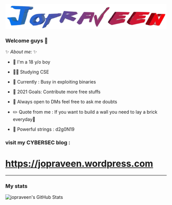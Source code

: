 ![name](https://github.com/jopraveen/jopraveen/blob/main/some-gifs/name-without-bg.png)

### Welcome guys 🙂

 ✨ _About me:_ ✨

- 👦 I'm a 18 y/o boy

- 👨‍🎓 Studying CSE

- 🏃 Currently : Busy in exploiting binaries

- 🥅 2021 Goals: Contribute more free stuffs

- 💬 Always open to DMs feel free to ask me doubts

- ✏️ Quote from me : If you want to build a wall you need to lay a brick everyday🙂

- 🤫 Powerful strings : d2g0N19

### visit my CYBERSEC blog :
# https://jopraveen.wordpress.com

<!--
- 📲 To contact me : 
[<img align="left" alt="Jopraveen | Instagram" width="22px" src="https://cdn.jsdelivr.net/npm/simple-icons@v3/icons/instagram.svg" />][instagram]
-->
---
### My stats
  <img align="left" alt="jopraveen's GitHub Stats" src="https://github-readme-stats.codestackr.vercel.app/api?username=jopraveen&show_icons=true&hide_border=true" />
